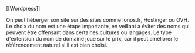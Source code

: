 [[Wordpress]]

On peut héberger son site sur des sites comme Ionos.fr, Hostinger ou OVH. Le choix du nom est une étape importante, en veillant a éviter des noms qui peuvent être offensant dans certaines cultures ou langages.
Le type d'extension du nom de domaine joue sur le prix, car il peut améliorer le référencement naturel si il est bien choisi.
